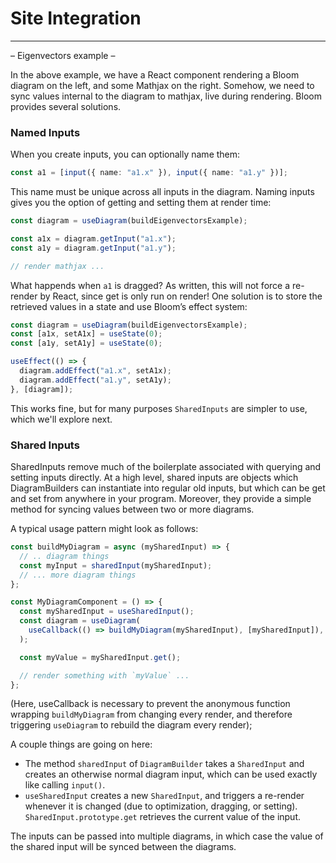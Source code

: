 # Site Integration

---

– Eigenvectors example –

In the above example, we have a React component rendering a Bloom diagram on the left, and some Mathjax on the right.
Somehow, we need to sync values internal to the diagram to mathjax, live during rendering. Bloom provides several
solutions.

### Named Inputs

When you create inputs, you can optionally name them:

```typescript
const a1 = [input({ name: "a1.x" }), input({ name: "a1.y" })];
```

This name must be unique across all inputs in the diagram. Naming inputs gives you the option of getting and
setting them at render time:

```typescript
const diagram = useDiagram(buildEigenvectorsExample);

const a1x = diagram.getInput("a1.x");
const a1y = diagram.getInput("a1.y");

// render mathjax ...
```

What happends when `a1` is dragged? As written, this will not force a re-render by React, since get is only run on
render! One solution is to store the retrieved values in a state and use Bloom’s effect system:

```typescript
const diagram = useDiagram(buildEigenvectorsExample);
const [a1x, setA1x] = useState(0);
const [a1y, setA1y] = useState(0);

useEffect(() => {
  diagram.addEffect("a1.x", setA1x);
  diagram.addEffect("a1.y", setA1y);
}, [diagram]);
```

This works fine, but for many purposes `SharedInputs` are simpler to use, which we'll explore next.

### Shared Inputs

SharedInputs remove much of the boilerplate associated with querying and setting inputs directly.
At a high level, shared inputs are objects which DiagramBuilders can instantiate into regular old inputs,
but which can be get and set from anywhere in your program. Moreover, they provide a simple method for syncing
values between two or more diagrams.

A typical usage pattern might look as follows:

```typescript
const buildMyDiagram = async (mySharedInput) => {
  // .. diagram things
  const myInput = sharedInput(mySharedInput);
  // ... more diagram things
};

const MyDiagramComponent = () => {
  const mySharedInput = useSharedInput();
  const diagram = useDiagram(
    useCallback(() => buildMyDiagram(mySharedInput), [mySharedInput]),
  );

  const myValue = mySharedInput.get();

  // render something with `myValue` ...
};
```

(Here, useCallback is necessary to prevent the anonymous function wrapping `buildMyDiagram` from changing every
render, and therefore triggering `useDiagram` to rebuild the diagram every render);

A couple things are going on here:

- The method `sharedInput` of `DiagramBuilder` takes a `SharedInput` and creates an otherwise normal diagram input, which
  can be used exactly like calling `input()`.
- `useSharedInput` creates a new `SharedInput`, and triggers a re-render whenever it is changed (due to optimization, dragging, or setting).
  `SharedInput.prototype.get` retrieves the current value of the input.

The inputs can be passed into multiple diagrams, in which case the value of the shared input will be synced
between the diagrams.
